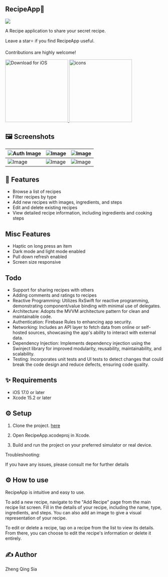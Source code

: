 
## RecipeApp🍳
<p float="">
  <img src= "https://github.com/yoyomeme/RecipeApp/assets/48572928/5cd3a7cc-585d-4a81-bff2-05bd72941080" />
</p>


A Recipe application to share your secret recipe.

Leave a star⭐️ if you find RecipeApp useful.

Contributions are highly welcome!

<a href="https://drive.google.com/file/d/yourGoogleDriveFileID/view?usp=sharing">
  <img src="https://static-00.iconduck.com/assets.00/app-ios-icon-2048x607-djvn0n0l.png" width="200" alt="Download for iOS">
</a>
<a href="https://drive.google.com/file/d/yourGoogleDriveFileID/view?usp=sharing">
  <img src="https://github.com/yoyomeme/RecipeApp/assets/48572928/ca6f2e03-db7a-416e-89ac-0f3efb7d3d9e" width="200" alt="icons">
</a>

## 🖼 Screenshots

| ![Auth Image](https://github.com/yoyomeme/RecipeApp/assets/48572928/aaa02090-6a0a-490d-b3d4-38ded54d0aed) | ![Image](https://github.com/yoyomeme/RecipeApp/assets/48572928/8026ba30-dc33-4a94-86f8-686c55d270da) | ![Image](https://github.com/yoyomeme/RecipeApp/assets/48572928/739b9d48-dff5-4d89-9ea7-e8035638dfc1) |
|---|---|---|
| ![Image](https://github.com/yoyomeme/RecipeApp/assets/48572928/d6602f87-3ed0-495d-9272-72f39b759393) |![Image](https://github.com/yoyomeme/RecipeApp/assets/48572928/f4ca2321-abdd-40bd-be6f-57cb604d6877) | ![Image](https://github.com/yoyomeme/RecipeApp/assets/48572928/d6602f87-3ed0-495d-9272-72f39b759393) | ![Image]() |


## 💫 Features
* Browse a list of recipes
* Filter recipes by type
* Add new recipes with images, ingredients, and steps
* Edit and delete existing recipes
* View detailed recipe information, including ingredients and cooking steps

## Misc Features
* Haptic on long press an item
* Dark mode and light mode enabled
* Pull down refresh enabled
* Screen size responsive
  
## Todo
* Support for sharing recipes with others
* Adding comments and ratings to recipes
* Reactive Programming: Utilizes RxSwift for reactive programming, demonstrating component/value binding with minimal use of delegates.
* Architecture: Adopts the MVVM architecture pattern for clean and maintainable code.
* Authentication: Firebase Rules to enhancing app security.
* Networking: Includes an API layer to fetch data from online or self-hosted sources, showcasing the app's ability to interact with external data.
* Dependency Injection: Implements dependency injection using the Swinject library for improved modularity, reusability, maintainability, and scalability.
* Testing: Incorporates unit tests and UI tests to detect changes that could break the code design and reduce defects, ensuring code quality.

## ✨ Requirements
* iOS 17.0 or later
* Xcode 15.2 or later

## ⚙️ Setup
1. Clone the project. [here](https://github.com/yoyomeme/RecipeApp.git)

2. Open RecipeApp.xcodeproj in Xcode.
 
3. Build and run the project on your preferred simulator or real device.
  
Troubleshooting:

If you have any issues, please consult me for further details

## ⚙️ How to use
RecipeApp is intuitive and easy to use.

To add a new recipe, navigate to the "Add Recipe" page from the main recipe list screen. Fill in the details of your recipe, including the name, type, ingredients, and steps. You can also add an image to give a visual representation of your recipe.

To edit or delete a recipe, tap on a recipe from the list to view its details. From there, you can choose to edit the recipe's information or delete it entirely.

## ✍️ Author
Zheng Qing Sia
